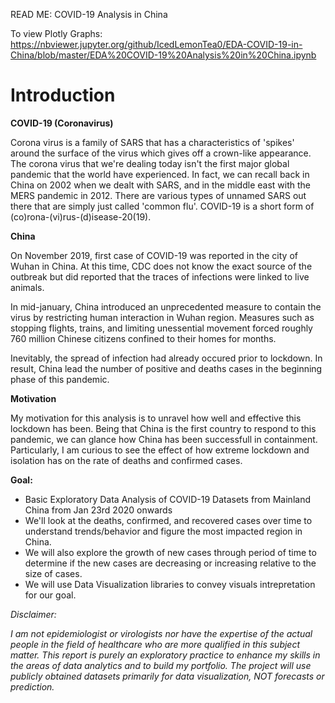 READ ME: COVID-19 Analysis in China

To view Plotly Graphs: https://nbviewer.jupyter.org/github/IcedLemonTea0/EDA-COVID-19-in-China/blob/master/EDA%20COVID-19%20Analysis%20in%20China.ipynb

# Introduction

**COVID-19 (Coronavirus)**

Corona virus is a family of SARS that has a characteristics of 'spikes' around the surface of the virus which gives off a crown-like appearance. The corona virus that we're dealing today isn't the first major global pandemic that the world have experienced. In fact, we can recall back in China on 2002 when we dealt with SARS, and in the middle east with the MERS pandemic in 2012. There are various types of unnamed SARS out there that are simply just called 'common flu'. COVID-19 is a short form of (co)rona-(vi)rus-(d)isease-20(19).

**China**

On November 2019, first case of COVID-19 was reported in the city of Wuhan in China. At this time, CDC does not know the exact source of the outbreak but did reported that the traces of infections were linked to live animals.

In mid-january, China introduced an unprecedented measure to contain the virus by restricting human interaction in Wuhan region. Measures such as stopping flights, trains, and limiting unessential movement forced roughly 760 million Chinese citizens confined to their homes for months.

Inevitably, the spread of infection had already occured prior to lockdown. In result, China lead the number of positive and deaths cases in the beginning phase of this pandemic.

**Motivation**

My motivation for this analysis is to unravel how well and effective this lockdown has been. Being that China is the first country to respond to this pandemic, we can glance how China has been successfull in containment. Particularly, I am curious to see the effect of how extreme lockdown and isolation has on the rate of deaths and confirmed cases.

**Goal:**
* Basic Exploratory Data Analysis of COVID-19 Datasets from Mainland China from Jan 23rd 2020 onwards
* We'll look at the deaths, confirmed, and recovered cases over time to understand trends/behavior and figure the most impacted region in China.
* We will also explore the growth of new cases through period of time to determine if the new cases are decreasing or increasing relative to the size of cases.
* We will use Data Visualization libraries to convey visuals intrepretation for our goal.

*Disclaimer:*

*I am not epidemiologist or virologists nor have the expertise of the actual people in the field of healthcare who are more qualified in this subject matter. This report is purely an exploratory practice to enhance my skills in the areas of data analytics and to build my portfolio. The project will use publicly obtained datasets primarily for data visualization, NOT forecasts or prediction.*